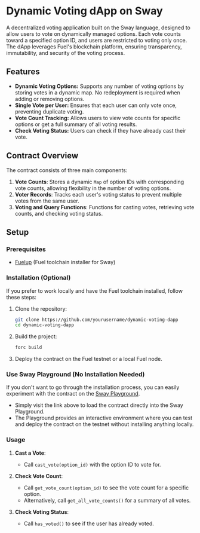# Dynamic Voting dApp on Sway

A decentralized voting application built on the Sway language, designed to allow users to vote on dynamically managed options. Each vote counts toward a specified option ID, and users are restricted to voting only once. The dApp leverages Fuel's blockchain platform, ensuring transparency, immutability, and security of the voting process.

## Features

- **Dynamic Voting Options:** Supports any number of voting options by storing votes in a dynamic map. No redeployment is required when adding or removing options.
- **Single Vote per User:** Ensures that each user can only vote once, preventing duplicate voting.
- **Vote Count Tracking:** Allows users to view vote counts for specific options or get a full summary of all voting results.
- **Check Voting Status:** Users can check if they have already cast their vote.

## Contract Overview

The contract consists of three main components:

1. **Vote Counts**: Stores a dynamic `Map` of option IDs with corresponding vote counts, allowing flexibility in the number of voting options.
2. **Voter Records**: Tracks each user's voting status to prevent multiple votes from the same user.
3. **Voting and Query Functions**: Functions for casting votes, retrieving vote counts, and checking voting status.

## Setup

### Prerequisites

- [Fuelup](https://github.com/FuelLabs/fuelup) (Fuel toolchain installer for Sway)

### Installation (Optional)

If you prefer to work locally and have the Fuel toolchain installed, follow these steps:

1. Clone the repository:
   ```bash
   git clone https://github.com/yourusername/dynamic-voting-dapp
   cd dynamic-voting-dapp
   ```

2. Build the project:
   ```bash
   forc build
   ```

3. Deploy the contract on the Fuel testnet or a local Fuel node.

### Use Sway Playground (No Installation Needed)

If you don't want to go through the installation process, you can easily experiment with the contract on the [Sway Playground](https://www.sway-playground.org/?toolchain=testnet&transpile=false&gist=7db9cf9a6f2afcbdd1b194d67a5f6c5d).

- Simply visit the link above to load the contract directly into the Sway Playground.
- The Playground provides an interactive environment where you can test and deploy the contract on the testnet without installing anything locally.

### Usage

1. **Cast a Vote**:
   - Call `cast_vote(option_id)` with the option ID to vote for.

2. **Check Vote Count**:
   - Call `get_vote_count(option_id)` to see the vote count for a specific option.
   - Alternatively, call `get_all_vote_counts()` for a summary of all votes.

3. **Check Voting Status**:
   - Call `has_voted()` to see if the user has already voted.
